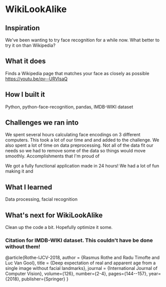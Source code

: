 # WikiLookAlike


## Inspiration

We've been wanting to try face recognition for a while now. What better to try it on than Wikipedia?

## What it does

Finds a Wikipedia page that matches your face as closely as possible
https://youtu.be/qv--URVIsaQ

## How I built it

Python, python-face-recognition, pandas, IMDB-WIKI dataset

## Challenges we ran into

We spent several hours calculating face encodings on 3 different computers. This took a lot of our time and and added to the challenge. We also spent a lot of time on data preprocessing. Not all of the data fit our needs so we had to remove some of the data so things would move smoothly.
Accomplishments that I'm proud of

We got a fully functional application made in 24 hours! We had a lot of fun making it and

## What I learned

Data processing, facial recognition

## What's next for WikiLookAlike

Clean up the code a bit. Hopefully optimize it some.


### Citation for IMDB-WIKI dataset. This couldn't have be done without them!
@article{Rothe-IJCV-2018,
  author = {Rasmus Rothe and Radu Timofte and Luc Van Gool},
  title = {Deep expectation of real and apparent age from a single image without facial landmarks},
  journal = {International Journal of Computer Vision},
  volume={126},
  number={2-4},
  pages={144--157},
  year={2018},
  publisher={Springer}
}
